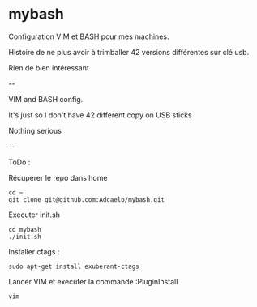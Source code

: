 # mybash

Configuration VIM et BASH pour mes machines.

Histoire de ne plus avoir à trimballer 42 versions différentes sur clé usb.

Rien de bien intéressant 

--

VIM and BASH config.

It's just so I don't have 42 different copy on USB sticks

Nothing serious

--

ToDo :

Récupérer le repo dans home

```
cd ~
git clone git@github.com:Adcaelo/mybash.git
```

Executer init.sh

```
cd mybash
./init.sh
```
    
Installer ctags :

```
sudo apt-get install exuberant-ctags
```

Lancer VIM et executer la commande :PluginInstall

```
vim
```